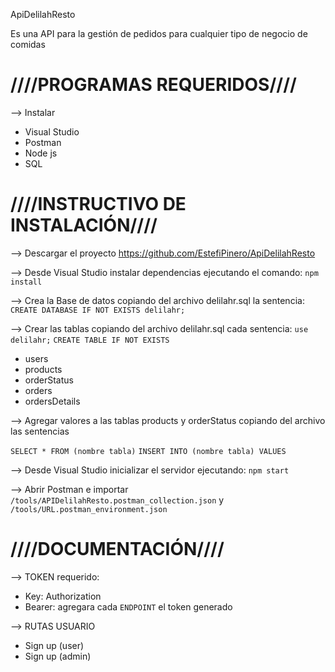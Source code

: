 ApiDelilahResto

Es una API para la gestión de pedidos para cualquier tipo de negocio de comidas

# ////PROGRAMAS REQUERIDOS////

--> Instalar 
* Visual Studio
* Postman
* Node js
* SQL


# ////INSTRUCTIVO DE INSTALACIÓN////

--> Descargar el proyecto https://github.com/EstefiPinero/ApiDelilahResto

--> Desde Visual Studio instalar dependencias ejecutando el comando: ```npm install```

--> Crea la Base de datos copiando del archivo delilahr.sql la sentencia: ```CREATE DATABASE IF NOT EXISTS delilahr;```

--> Crear las tablas copiando del archivo delilahr.sql cada sentencia: ```use delilahr;```  ```CREATE TABLE IF NOT EXISTS```
* users 
* products
* orderStatus
* orders
* ordersDetails

--> Agregar valores a las tablas products y orderStatus copiando del archivo las sentencias

```SELECT * FROM (nombre tabla)```
```INSERT INTO (nombre tabla) VALUES```

--> Desde Visual Studio inicializar el servidor ejecutando:
```npm start```

--> Abrir Postman e importar  ```/tools/APIDelilahResto.postman_collection.json``` y ```/tools/URL.postman_environment.json```


# ////DOCUMENTACIÓN////

--> TOKEN requerido: 
* Key: Authorization 
* Bearer: agregara cada ```ENDPOINT``` el token generado

--> RUTAS USUARIO

- Sign up (user)
- Sign up (admin)




